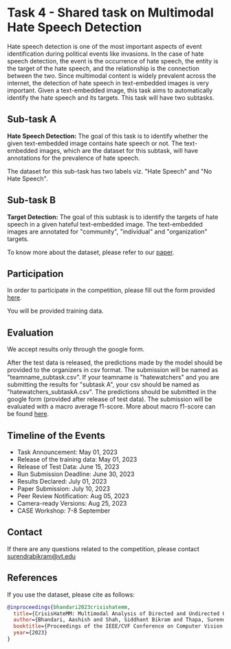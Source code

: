 # Task 4 - Shared task on Multimodal Hate Speech Detection #

Hate speech detection is one of the most important aspects of event identification during political events like invasions. In the case of hate speech detection, the event is the occurrence of hate speech, the entity is the target of the hate speech, and the relationship is the connection between the two. Since multimodal content is widely prevalent across the internet, the detection of hate speech in text-embedded images is very important. Given a text-embedded image, this task aims to automatically identify the hate speech and its targets. This task will have two subtasks.

## Sub-task A ##
<b> Hate Speech Detection:</b> The goal of this task is to identify whether the given text-embedded image contains hate speech or not. The text-embedded images, which are the dataset for this subtask, will have annotations for the prevalence of hate speech.

The dataset for this sub-task has two labels viz. "Hate Speech" and "No Hate Speech".

## Sub-task B ##
<b> Target Detection:</b> The goal of this subtask is to identify the targets of hate speech in a given hateful text-embedded image. The text-embedded images are annotated for "community", "individual" and "organization" targets.

To know more about the dataset, please refer to our [paper](Paper/crisishatemm.pdf).


## Participation ##

In order to participate in the competition, please fill out the form provided [here](https://forms.gle/qEVTUvPBRC7Q3zhAA). 

You will be provided training data.

## Evaluation ## 

We accept results only through the google form.

After the test data is released, the predictions made by the model should be provided to the organizers in csv format. The submission will be named as "teamname_subtask.csv". If your teamname is "hatewatchers" and you are submitting the results for "subtask A", your csv should be named as "hatewatchers_subtaskA.csv". The predictions should be submitted in the google form (provided after release of test data). The submission will be evaluated with a macro average f1-score. More about macro f1-score can be found [here](https://scikit-learn.org/stable/modules/generated/sklearn.metrics.classification_report.html).

## Timeline of the Events ##
<ul>

<li>Task Announcement: May 01, 2023 </li>

<li>Release of the training data: May 01, 2023 </li>

<li>Release of Test Data: June 15, 2023 </li>

<li>Run Submission Deadline: June 30, 2023 </li>

<li>Results Declared: July 01, 2023 </li>

<li>Paper Submission: July 10, 2023 </li>

<li>Peer Review Notification: Aug 05, 2023 </li>

<li>Camera-ready Versions: Aug 25, 2023 </li>

<li>CASE Workshop: 7-8 September </li>
</ul>

## Contact ##
If there are any questions related to the competition, please contact surendrabikram@vt.edu

## References ##

If you use the dataset, please cite as follows:

```bibtex
@inproceedings{bhandari2023crisishatemm,
  title={CrisisHateMM: Multimodal Analysis of Directed and Undirected Hate Speech in Text-Embedded Images from Russia-Ukraine Conflict},
  author={Bhandari, Aashish and Shah, Siddhant Bikram and Thapa, Surendrabikram and Naseem, Usman and Nasim, Mehwish},
  booktitle={Proceedings of the IEEE/CVF Conference on Computer Vision and Pattern Recognition},
  year={2023}
}
```
